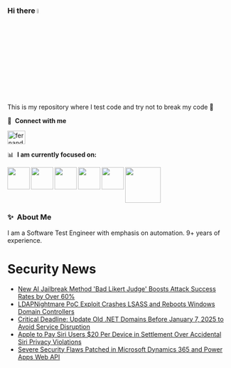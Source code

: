 ### Hi there <a href="https://www.gautamkrishnar.com/"><img src="https://media.giphy.com/media/hvRJCLFzcasrR4ia7z/giphy.gif" width="5%"></a>
This is my repository where I test code and try not to break my code :rofl:

🔗 &nbsp;**Connect with me**
<p align="left">
<a href="https://linkedin.com/in/fernandorlcruz" target="blank"><img align="center" src="https://raw.githubusercontent.com/rahuldkjain/github-profile-readme-generator/master/src/images/icons/Social/linked-in-alt.svg" alt="fernando cruz" height="30" width="40" /></a>
  
📊 &nbsp;**I am currently focused on:**

<img align="left" width='50' height='50' src="https://cdn.jsdelivr.net/gh/devicons/devicon/icons/python/python-original-wordmark.svg" />
<img align="left" width='50' height='50' src="https://cdn.jsdelivr.net/gh/devicons/devicon/icons/csharp/csharp-original.svg" />
<img align="left" width='50' height='50' src="https://cdn.jsdelivr.net/gh/devicons/devicon/icons/jenkins/jenkins-original.svg" />
<img align="left" width='50' height='50' src="https://specflow.org/wp-content/uploads/2021/05/SpecFlow-Icon.png" />
<img align="left" width='50' height='50' src="https://www.svgrepo.com/show/306098/githubactions.svg" />
<img width='80' height='80' src="https://cdn2.vectorstock.com/i/1000x1000/64/81/security-testing-concept-icon-safety-audit-key-vector-29166481.jpg" />
          
          
  
### ✨&nbsp; About Me

I am a Software Test Engineer with emphasis on automation. 9+ years of experience.

# Security News
<!-- BLOG-POST-LIST:START -->
- [New AI Jailbreak Method &#39;Bad Likert Judge&#39; Boosts Attack Success Rates by Over 60%](https://thehackernews.com/2025/01/new-ai-jailbreak-method-bad-likert.html)
- [LDAPNightmare PoC Exploit Crashes LSASS and Reboots Windows Domain Controllers](https://thehackernews.com/2025/01/ldapnightmare-poc-exploit-crashes-lsass.html)
- [Critical Deadline: Update Old .NET Domains Before January 7, 2025 to Avoid Service Disruption](https://thehackernews.com/2025/01/critical-deadline-update-old-net.html)
- [Apple to Pay Siri Users $20 Per Device in Settlement Over Accidental Siri Privacy Violations](https://thehackernews.com/2025/01/apple-to-pay-siri-users-20-per-device.html)
- [Severe Security Flaws Patched in Microsoft Dynamics 365 and Power Apps Web API](https://thehackernews.com/2025/01/severe-security-flaws-patched-in.html)
<!-- BLOG-POST-LIST:END -->

